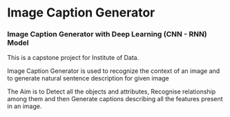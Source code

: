 # Image Caption Generator
### Image Caption Generator with Deep Learning (CNN - RNN) Model

This is a capstone project for Institute of Data.

Image Caption Generator is used to recognize the context of an image and to generate natural sentence description for given image

The Aim is to 
    Detect all the objects and attributes, 
    Recognise relationship among them and 
    then Generate captions describing all the features present in an image. 
